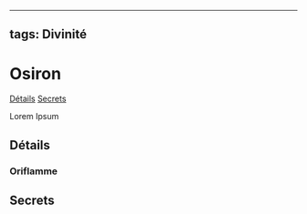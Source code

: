 
---
tags: Divinité
---

# Osiron
<span class="nav">[Détails](#Détails) [Secrets](#Secrets)</span>

Lorem Ipsum

## Détails
### Oriflamme
## Secrets